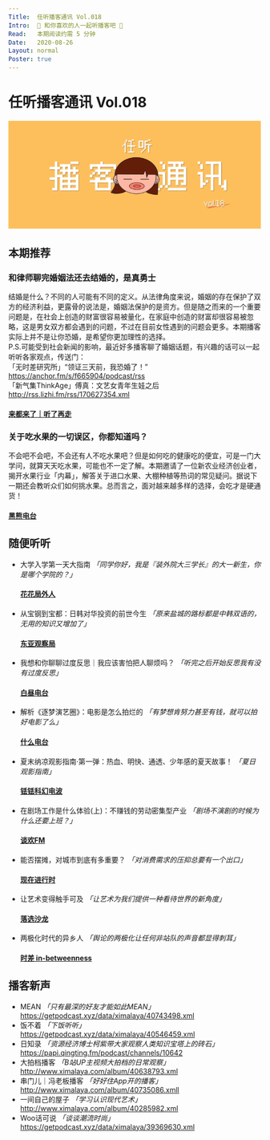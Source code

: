 ```yaml
---
Title:  任听播客通讯 Vol.018
Intro:  💓 和你喜欢的人一起听播客吧 💓
Read:   本期阅读约需 5 分钟
Date:   2020-08-26
Layout: normal
Poster: true
---
```


# 任听播客通讯 Vol.018
![](./img/vol_018_small.png)


## 本期推荐

### 和律师聊完婚姻法还去结婚的，是真勇士
结婚是什么？不同的人可能有不同的定义。从法律角度来说，婚姻的存在保护了双方的经济利益，更露骨的说法是，婚姻法保护的是资方。但是随之而来的一个重要问题是，在社会上创造的财富很容易被量化，在家庭中创造的财富却很容易被忽略，这是男女双方都会遇到的问题，不过在目前女性遇到的问题会更多。本期播客实际上并不是让你恐婚，是希望你更加理性的选择。  
P.S.可能受到社会新闻的影响，最近好多播客聊了婚姻话题，有兴趣的话可以一起听听各家观点，传送门：  
「无时差研究所」“领证三天前，我恐婚了！” https://anchor.fm/s/f665904/podcast/rss  
「新气集ThinkAge」傅真：文艺女青年生娃之后 http://rss.lizhi.fm/rss/170627354.xml
#### [来都来了｜听了再走](https://anchor.fm/s/f665904/podcast/rss)

### 关于吃水果的一切误区，你都知道吗？
不会吧不会吧，不会还有人不吃水果吧？但是如何吃的健康吃的便宜，可是一门大学问，就算天天吃水果，可能也不一定了解。本期邀请了一位新农业经济创业者，揭开水果行业「内幕」，解答关于进口水果、大棚种植等热词的常见疑问。据说下一期还会教听众们如何挑水果。总而言之，面对越来越多样的选择，会吃才是硬通货！
#### [黑熊电台](http://www.ximalaya.com/album/19253928.xml)


## 随便听听

* 大学入学第一天大指南 _「同学你好，我是『装外院大三学长』的大一新生，你是哪个学院的？」_
  #### [花花局外人](http://rss.lizhi.fm/rss/27718104.xml)
* 从宝钢到宝都：日韩对华投资的前世今生 _「原来盐城的路标都是中韩双语的，无用的知识又增加了」_
  #### [东亚观察局](https://justpodmedia.com/rss/eye-on-east-asia.xml)
* 我想和你聊聊过度反思｜我应该害怕把人聊烦吗？  _「听完之后开始反思我有没有过度反思」_
  #### [白昼电台](https://rss.pcast.me/day)
* 解析《逐梦演艺圈》：电影是怎么拍烂的 _「有梦想肯努力甚至有钱，就可以拍好电影了么」_
  #### [什么电台](http://www.ximalaya.com/album/3892633.xml)
* 夏末纳凉观影指南·第一弹：热血、明快、通透、少年感的夏天故事！ _「夏日观影指南」_
  #### [铥铥科幻电波](https://getpodcast.xyz/data/ximalaya/39438090.xml)
* 在剧场工作是什么体验(上)：不赚钱的劳动密集型产业 _「剧场不演剧的时候为什么还要上班？」_
  #### [谈欢FM](https://getpodcast.xyz/data/ximalaya/35128022.xml)
* 能否摆摊，对城市到底有多重要？ _「对消费需求的压抑总要有一个出口」_
  #### [现在进行时](http://www.ximalaya.com/album/40159997.xml)
* 让艺术变得触手可及 _「让艺术为我们提供一种看待世界的新角度」_
  #### [落选沙龙](https://justpodmedia.com/rss/Salon-des-Refuses.xml)
* 两极化时代的异乡人 _「舆论的两极化让任何非站队的声音都显得刺耳」_
  #### [时差 in-betweenness](https://feeds.buzzsprout.com/1171871.rss)


## 播客新声

* MEAN  _「只有最深的好友才能如此MEAN」_  
  https://getpodcast.xyz/data/ximalaya/40743498.xml
* 饭不着  _「下饭听听」_  
  https://getpodcast.xyz/data/ximalaya/40546459.xml
* 日知录 _「资源经济博士柯紫带大家观察人类知识宝塔上的砖石」_  
  https://papi.qingting.fm/podcast/channels/10642
* 大拍档播客  _「B站UP主视频大拍档的日常观察」_  
  http://www.ximalaya.com/album/40638793.xml
* 串门儿｜冯老板播客 _「好好住App开的播客」_  
  http://www.ximalaya.com/album/40735086.xmll
* 一间自己的屋子 _「学习认识现代艺术」_  
  http://www.ximalaya.com/album/40285982.xml
* Woo话可说 _「谈谈潮流时尚」_  
  https://getpodcast.xyz/data/ximalaya/39369630.xml
